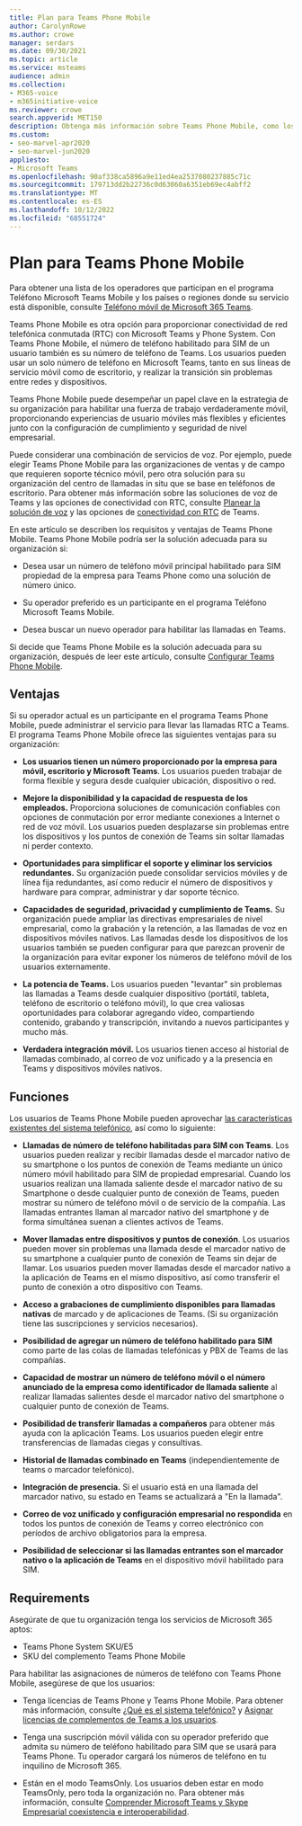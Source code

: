 ```yaml
---
title: Plan para Teams Phone Mobile
author: CarolynRowe
ms.author: crowe
manager: serdars
ms.date: 09/30/2021
ms.topic: article
ms.service: msteams
audience: admin
ms.collection:
- M365-voice
- m365initiative-voice
ms.reviewer: crowe
search.appverid: MET150
description: Obtenga más información sobre Teams Phone Mobile, como los requisitos y la planificación de la implementación.
ms.custom:
- seo-marvel-apr2020
- seo-marvel-jun2020
appliesto:
- Microsoft Teams
ms.openlocfilehash: 90af338ca5896a9e11ed4ea2537080237885c71c
ms.sourcegitcommit: 179713dd2b22736c0d63060a6351eb69ec4abff2
ms.translationtype: MT
ms.contentlocale: es-ES
ms.lasthandoff: 10/12/2022
ms.locfileid: "68551724"
---
```

# <a name="plan-for-teams-phone-mobile"></a>Plan para Teams Phone Mobile

Para obtener una lista de los operadores que participan en el programa Teléfono Microsoft Teams Mobile y los países o regiones donde su servicio está disponible, consulte [Teléfono móvil de Microsoft 365 Teams](https://cloudpartners.transform.microsoft.com/practices/microsoft-365-for-operators/connect-mobile).

Teams Phone Mobile es otra opción para proporcionar conectividad de red telefónica conmutada (RTC) con Microsoft Teams y Phone System. Con Teams Phone Mobile, el número de teléfono habilitado para SIM de un usuario también es su número de teléfono de Teams. Los usuarios pueden usar un solo número de teléfono en Microsoft Teams, tanto en sus líneas de servicio móvil como de escritorio, y realizar la transición sin problemas entre redes y dispositivos.

Teams Phone Mobile puede desempeñar un papel clave en la estrategia de su organización para habilitar una fuerza de trabajo verdaderamente móvil, proporcionando experiencias de usuario móviles más flexibles y eficientes junto con la configuración de cumplimiento y seguridad de nivel empresarial.

Puede considerar una combinación de servicios de voz. Por ejemplo, puede elegir Teams Phone Mobile para las organizaciones de ventas y de campo que requieren soporte técnico móvil, pero otra solución para su organización del centro de llamadas in situ que se base en teléfonos de escritorio. Para obtener más información sobre las soluciones de voz de Teams y las opciones de conectividad con RTC, consulte [Planear la solución de voz](cloud-voice-landing-page.md) y las opciones de [conectividad con RTC](pstn-connectivity.md) de Teams. 

En este artículo se describen los requisitos y ventajas de Teams Phone Mobile. Teams Phone Mobile podría ser la solución adecuada para su organización si:

-   Desea usar un número de teléfono móvil principal habilitado para SIM propiedad de la empresa para Teams Phone como una solución de número único.

-   Su operador preferido es un participante en el programa Teléfono Microsoft Teams Mobile.

-   Desea buscar un nuevo operador para habilitar las llamadas en Teams.

Si decide que Teams Phone Mobile es la solución adecuada para su organización, después de leer este artículo, consulte [Configurar Teams Phone Mobile](operator-connect-mobile-configure.md).



## <a name="benefits"></a>Ventajas

Si su operador actual es un participante en el programa Teams Phone Mobile, puede administrar el servicio para llevar las llamadas RTC a Teams. El programa Teams Phone Mobile ofrece las siguientes ventajas para su organización:

- **Los usuarios tienen un número proporcionado por la empresa para móvil, escritorio y Microsoft Teams**. Los usuarios pueden trabajar de forma flexible y segura desde cualquier ubicación, dispositivo o red.  

- **Mejore la disponibilidad y la capacidad de respuesta de los empleados.** Proporciona soluciones de comunicación confiables con opciones de conmutación por error mediante conexiones a Internet o red de voz móvil. Los usuarios pueden desplazarse sin problemas entre los dispositivos y los puntos de conexión de Teams sin soltar llamadas ni perder contexto.

- **Oportunidades para simplificar el soporte y eliminar los servicios redundantes.** Su organización puede consolidar servicios móviles y de línea fija redundantes, así como reducir el número de dispositivos y hardware para comprar, administrar y dar soporte técnico.

-   **Capacidades de seguridad, privacidad y cumplimiento de Teams.** Su organización puede ampliar las directivas empresariales de nivel empresarial, como la grabación y la retención, a las llamadas de voz en dispositivos móviles nativos. Las llamadas desde los dispositivos de los usuarios también se pueden configurar para que parezcan provenir de la organización para evitar exponer los números de teléfono móvil de los usuarios externamente.

- **La potencia de Teams.** Los usuarios pueden "levantar" sin problemas las llamadas a Teams desde cualquier dispositivo (portátil, tableta, teléfono de escritorio o teléfono móvil), lo que crea valiosas oportunidades para colaborar agregando vídeo, compartiendo contenido, grabando y transcripción, invitando a nuevos participantes y mucho más.

- **Verdadera integración móvil.** Los usuarios tienen acceso al historial de llamadas combinado, al correo de voz unificado y a la presencia en Teams y dispositivos móviles nativos. 

## <a name="features"></a>Funciones

Los usuarios de Teams Phone Mobile pueden aprovechar [las características existentes del sistema telefónico](here-s-what-you-get-with-phone-system.md), así como lo siguiente:

- **Llamadas de número de teléfono habilitadas para SIM con Teams**. Los usuarios pueden realizar y recibir llamadas desde el marcador nativo de su smartphone o los puntos de conexión de Teams mediante un único número móvil habilitado para SIM de propiedad empresarial. Cuando los usuarios realizan una llamada saliente desde el marcador nativo de su Smartphone o desde cualquier punto de conexión de Teams, pueden mostrar su número de teléfono móvil o de servicio de la compañía. Las llamadas entrantes llaman al marcador nativo del smartphone y de forma simultánea suenan a clientes activos de Teams.

-   **Mover llamadas entre dispositivos y puntos de conexión**. Los usuarios pueden mover sin problemas una llamada desde el marcador nativo de su smartphone a cualquier punto de conexión de Teams sin dejar de llamar. Los usuarios pueden mover llamadas desde el marcador nativo a la aplicación de Teams en el mismo dispositivo, así como transferir el punto de conexión a otro dispositivo con Teams. 

- **Acceso a grabaciones de cumplimiento disponibles para llamadas nativas** de marcado y de aplicaciones de Teams. (Si su organización tiene las suscripciones y servicios necesarios).

- **Posibilidad de agregar un número de teléfono habilitado para SIM** como parte de las colas de llamadas telefónicas y PBX de Teams de las compañías.

- **Capacidad de mostrar un número de teléfono móvil o el número anunciado de la empresa como identificador de llamada saliente** al realizar llamadas salientes desde el marcador nativo del smartphone o cualquier punto de conexión de Teams.

- **Posibilidad de transferir llamadas a compañeros** para obtener más ayuda con la aplicación Teams. Los usuarios pueden elegir entre transferencias de llamadas ciegas y consultivas. 

- **Historial de llamadas combinado en Teams** (independientemente de teams o marcador telefónico).

- **Integración de presencia.**  Si el usuario está en una llamada del marcador nativo, su estado en Teams se actualizará a "En la llamada". 

- **Correo de voz unificado y configuración empresarial no respondida** en todos los puntos de conexión de Teams y correo electrónico con períodos de archivo obligatorios para la empresa.

- **Posibilidad de seleccionar si las llamadas entrantes son el marcador nativo o la aplicación de Teams** en el dispositivo móvil habilitado para SIM.

## <a name="requirements"></a>Requirements

Asegúrate de que tu organización tenga los servicios de Microsoft 365 aptos:

- Teams Phone System SKU/E5
- SKU del complemento Teams Phone Mobile

Para habilitar las asignaciones de números de teléfono con Teams Phone Mobile, asegúrese de que los usuarios:

- Tenga licencias de Teams Phone y Teams Phone Mobile. Para obtener más información, consulte [¿Qué es el sistema telefónico?](what-is-phone-system-in-office-365.md) y [Asignar licencias de complementos de Teams a los usuarios](teams-add-on-licensing/assign-teams-add-on-licenses.md).

- Tenga una suscripción móvil válida con su operador preferido que admita su número de teléfono habilitado para SIM que se usará para Teams Phone. Tu operador cargará los números de teléfono en tu inquilino de Microsoft 365.

- Están en el modo TeamsOnly. Los usuarios deben estar en modo TeamsOnly, pero toda la organización no. Para obtener más información, consulte [Comprender Microsoft Teams y Skype Empresarial coexistencia e interoperabilidad](teams-and-skypeforbusiness-coexistence-and-interoperability.md).


